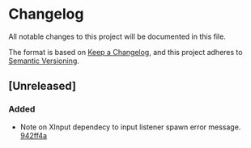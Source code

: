 # Changelog

All notable changes to this project will be documented in this file.

The format is based on [Keep a Changelog](https://keepachangelog.com/en/1.0.0/), and this project adheres to [Semantic Versioning](https://semver.org/spec/v2.0.0.html).

## [Unreleased]
### Added

- Note on XInput dependecy to input listener spawn error message. [942ff4a](https://github.com/ThePyroTF2/NuhxBoard/commit/942ff4a2f64706bf1b9b073010882aa218d35126)
